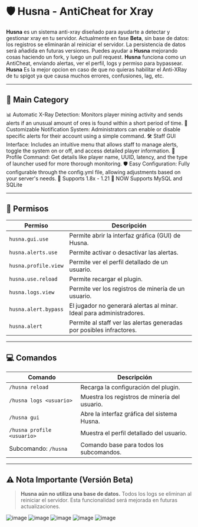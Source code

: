 # 🛡️ Husna - AntiCheat for Xray

**Husna** es un sistema anti-xray diseñado para ayudarte a detectar y gestionar xray en tu servidor. Actualmente en fase **Beta**, sin base de datos: los registros se eliminarán al reiniciar el servidor. La persistencia de datos será añadida en futuras versiones.
Puedes ayudar a **Husna** mejorando cosas haciendo un fork, y luego un pull request. **Husna** funciona como un AntiCheat, enviando alertas, ver el perfil, logs y permiso para bypassear.
**Husna** Es la mejor opcion en caso de que no quieras habilitar el Anti-XRay de tu spigot ya que causa muchos errores, confusiones, lag, etc.

---

## 🍁 Main Category
📊 Automatic X-Ray Detection: Monitors player mining activity and sends alerts if an unusual amount of ores is found within a short period of time.
🔔 Customizable Notification System: Administrators can enable or disable specific alerts for their account using a simple command.
🛠️ Staff GUI Interface: Includes an intuitive menu that allows staff to manage alerts, toggle the system on or off, and access detailed player information.
🌠 Profile Command: Get details like player name, UUID, latency, and the type of launcher used for more thorough monitoring.
🛡️ Easy Configuration: Fully configurable through the config.yml file, allowing adjustments based on your server's needs.
🌊 Supports 1.8x - 1.21
📣 NOW Supports MySQL and SQLite

---

## 📜 Permisos

| Permiso              | Descripción                                                          |
| -------------------- | -------------------------------------------------------------------- |
| `husna.gui.use`      | Permite abrir la interfaz gráfica (GUI) de Husna.                    |
| `husna.alerts.use`   | Permite activar o desactivar las alertas.                            |
| `husna.profile.view` | Permite ver el perfil detallado de un usuario.                       |
| `husna.use.reload`   | Permite recargar el plugin.                                          |
| `husna.logs.view`    | Permite ver los registros de minería de un usuario.                  |
| `husna.alert.bypass` | El jugador no generará alertas al minar. Ideal para administradores. |
| `husna.alert`        | Permite al staff ver las alertas generadas por posibles infractores. |

---

## 💻 Comandos

| Comando                    | Descripción                                   |
| -------------------------- | --------------------------------------------- |
| `/husna reload`            | Recarga la configuración del plugin.          |
| `/husna logs <usuario>`    | Muestra los registros de minería del usuario. |
| `/husna gui`               | Abre la interfaz gráfica del sistema Husna.   |
| `/husna profile <usuario>` | Muestra el perfil detallado del usuario.      |
| Subcomando: `/husna`       | Comando base para todos los subcomandos.      |

---

## ⚠️ Nota Importante (Versión Beta)

> **Husna aún no utiliza una base de datos.**
> Todos los logs se eliminan al reiniciar el servidor.
> Esta funcionalidad será mejorada en futuras actualizaciones.

![image](https://github.com/user-attachments/assets/29f4d015-769a-4bfe-a549-98a214839675)
![image](https://github.com/user-attachments/assets/ac8c597a-8e0b-43d3-aac7-dae76245b933)
![image](https://github.com/user-attachments/assets/ddeda7b8-155f-4d8f-994e-f626ff884f27)
![image](https://github.com/user-attachments/assets/130fd7e9-1c53-4cfc-8f7c-8af36db0a476)
![image](https://github.com/user-attachments/assets/fd5a930b-2b3a-4ba9-80f8-1dd508417ab8)





